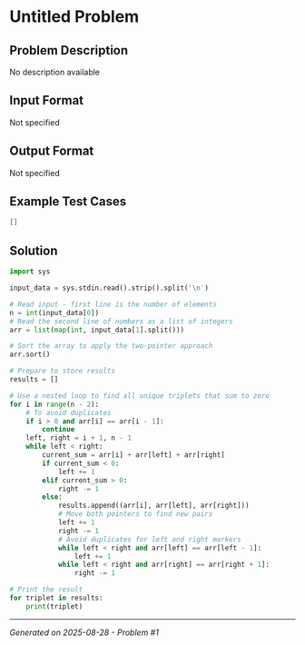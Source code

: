 # Untitled Problem

## Problem Description
No description available

## Input Format
Not specified

## Output Format
Not specified

## Example Test Cases
```json
[]
```

## Solution
```python
import sys

input_data = sys.stdin.read().strip().split('\n')

# Read input - first line is the number of elements
n = int(input_data[0])
# Read the second line of numbers as a list of integers
arr = list(map(int, input_data[1].split()))

# Sort the array to apply the two-pointer approach
arr.sort()

# Prepare to store results
results = []

# Use a nested loop to find all unique triplets that sum to zero
for i in range(n - 2):
    # To avoid duplicates
    if i > 0 and arr[i] == arr[i - 1]:
        continue
    left, right = i + 1, n - 1
    while left < right:
        current_sum = arr[i] + arr[left] + arr[right]
        if current_sum < 0:
            left += 1
        elif current_sum > 0:
            right -= 1
        else:
            results.append((arr[i], arr[left], arr[right]))
            # Move both pointers to find new pairs
            left += 1
            right -= 1
            # Avoid duplicates for left and right markers
            while left < right and arr[left] == arr[left - 1]:
                left += 1
            while left < right and arr[right] == arr[right + 1]:
                right -= 1

# Print the result
for triplet in results:
    print(triplet)
```

---
*Generated on 2025-08-28 - Problem #1*